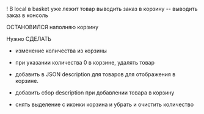 

! В local в basket уже лежит товар
выводить заказ в корзину -- выводить заказ в консоль

ОСТАНОВИЛСЯ
наполняю корзину

Нужно СДЕЛАТЬ
- изменение количества из корзины
- при указании количества 0 в корзине, удалять товар
- добавить в JSON description для товаров для отображения в корзине.
- добавить сбор description при добавлении товара в корзину

- снять выделение с иконки корзина и убрать и очистить количество